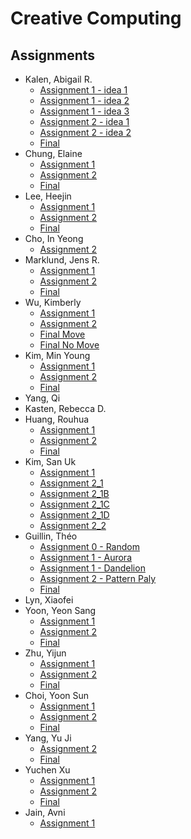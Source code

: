 # Creative Computing

## Assignments
* Kalen, Abigail R.
  * [Assignment 1 - idea 1](https://jinsung.github.io/sva-cc-spring-2017/work/abby/Homework/Idea_1/index.html)
  * [Assignment 1 - idea 2](https://jinsung.github.io/sva-cc-spring-2017/work/abby/Homework/Idea_2/index.html)
  * [Assignment 1 - idea 3](https://jinsung.github.io/sva-cc-spring-2017/work/abby/Homework/Idea_3/index.html)
  * [Assignment 2 - idea 1](https://jinsung.github.io/sva-cc-spring-2017/work/abby/Homework2/Idea_01/index.html)
  * [Assignment 2 - idea 2](https://jinsung.github.io/sva-cc-spring-2017/work/abby/Homework2/Idea_02/index.html)
  * [Final](https://jinsung.github.io/sva-cc-spring-2017/work/abby/Final/index.html)
* Chung, Elaine
  * [Assignment 1](https://jinsung.github.io/sva-cc-spring-2017/work/elainechung/Assignment_1/index.html)
  * [Assignment 2](https://jinsung.github.io/sva-cc-spring-2017/work/elainechung/Assignment_2/index.html)
  * [Final](https://jinsung.github.io/sva-cc-spring-2017/work/elainechung/Final/index.html)
* Lee, Heejin
  * [Assignment 1](https://jinsung.github.io/sva-cc-spring-2017/work/jenny/assignment_1/index.html)
  * [Assignment 2](https://jinsung.github.io/sva-cc-spring-2017/work/jenny/assignment_2/index.html)
  * [Final](https://jinsung.github.io/sva-cc-spring-2017/work/jenny/FinalProject/index.html)
* Cho, In Yeong
  * [Assignment 2](https://jinsung.github.io/sva-cc-spring-2017/work/janecho/assignment_2/index.html)
* Marklund, Jens R.
  * [Assignment 1](https://jinsung.github.io/sva-cc-spring-2017/work/jens/assignment_1/index.html)
  * [Assignment 2](https://jinsung.github.io/sva-cc-spring-2017/work/jens/assignment_2/index.html)
  * [Final](https://github.com/jinsung/sva-cc-spring-2017/tree/master/work/jens//Final/sketch_3/)
* Wu, Kimberly
  * [Assignment 1](https://jinsung.github.io/sva-cc-spring-2017/work/wukimberly/assignment_1/index.html)
  * [Assignment 2](https://jinsung.github.io/sva-cc-spring-2017/work/wukimberly/assignment_2/index.html)
  * [Final Move](https://jinsung.github.io/sva-cc-spring-2017/work/wukimberly/Final_move/index.html)
  * [Final No Move](https://jinsung.github.io/sva-cc-spring-2017/work/wukimberly/Final_no_move/index.html)
* Kim, Min Young
  * [Assignment 1](https://jinsung.github.io/sva-cc-spring-2017/work/minyeong/minyeong_A1/index.html)
  * [Assignment 2](https://jinsung.github.io/sva-cc-spring-2017/work/minyeong/minyeong_A2/index.html)
  * [Final](https://jinsung.github.io/sva-cc-spring-2017/work/minyeong/MinYeong_Final/index.html)
* Yang, Qi
* Kasten, Rebecca D.
* Huang, Rouhua
  * [Assignment 1](https://jinsung.github.io/sva-cc-spring-2017/work/Ruohua/assignment_1/index.html)
  * [Assignment 2](https://jinsung.github.io/sva-cc-spring-2017/work/Ruohua/assignment_2/index.html)
  * [Final](https://github.com/jinsung/sva-cc-spring-2017/tree/master/work/Ruohua/sketch_1_ver2/)
* Kim, San Uk
  * [Assignment 1](https://jinsung.github.io/sva-cc-spring-2017/work/sanuk/assignment_1/index.html)
  * [Assignment 2_1](https://jinsung.github.io/sva-cc-spring-2017/work/sanuk/assignment_2/HW2_1/index.html)
  * [Assignment 2_1B](https://jinsung.github.io/sva-cc-spring-2017/work/sanuk/assignment_2/HW2_1B/index.html)
  * [Assignment 2_1C](https://jinsung.github.io/sva-cc-spring-2017/work/sanuk/assignment_2/HW2_1C/index.html)
  * [Assignment 2_1D](https://jinsung.github.io/sva-cc-spring-2017/work/sanuk/assignment_2/HW2_1D/index.html)
  * [Assignment 2_2](https://jinsung.github.io/sva-cc-spring-2017/work/sanuk/assignment_2/HW2_2/index.html)
* Guillin, Théo
  * [Assignment 0 - Random](https://jinsung.github.io/sva-cc-spring-2017/work/theo/BONUS_random/index.html)
  * [Assignment 1 - Aurora](https://jinsung.github.io/sva-cc-spring-2017/work/theo/PROJECT_01/aurora/index.html)
  * [Assignment 1 - Dandelion](https://jinsung.github.io/sva-cc-spring-2017/work/theo/PROJECT_01/dandelion/index.html)
  * [Assignment 2 - Pattern Paly](https://jinsung.github.io/sva-cc-spring-2017/work/theo/PROJECT_02/pattern_play_01/index.html)
  * [Final](https://jinsung.github.io/sva-cc-spring-2017/work/theo/ZYNTH_2/index.html)
* Lyn, Xiaofei
* Yoon, Yeon Sang
  * [Assignment 1](https://jinsung.github.io/sva-cc-spring-2017/work/YeonSangYoon/assignment_1/index.html)
  * [Assignment 2](https://jinsung.github.io/sva-cc-spring-2017/work/YeonSangYoon/assignment_2/index.html)
  * [Final](https://jinsung.github.io/sva-cc-spring-2017/work/YeonSangYoon/final/index.html)
* Zhu, Yijun
  * [Assignment 1](https://jinsung.github.io/sva-cc-spring-2017/work/yijunzhu/homework/0210/index.html)
  * [Assignment 2](https://jinsung.github.io/sva-cc-spring-2017/work/yijunzhu/assignment_2/index.html)
  * [Final](https://jinsung.github.io/sva-cc-spring-2017/work/yijunzhu/Final/index.html)
* Choi, Yoon Sun
  * [Assignment 1](https://jinsung.github.io/sva-cc-spring-2017/work/yoonsun/assignment_01/index.html)
  * [Assignment 2](https://jinsung.github.io/sva-cc-spring-2017/work/yoonsun/assignment_02/index.html)
  * [Final](https://jinsung.github.io/sva-cc-spring-2017/work/yoonsun/final/stoody_animation/index.html)
* Yang, Yu Ji
  * [Assignment 2](https://jinsung.github.io/sva-cc-spring-2017/work/yuji/Assignment2/index.html)
  * [Final](https://jinsung.github.io/sva-cc-spring-2017/work/yuji/yuji_Final/Final/index.html)
* Yuchen Xu
  * [Assignment 1](https://jinsung.github.io/sva-cc-spring-2017/work/yuchenxu/assignment_1/index.html)
  * [Assignment 2](https://jinsung.github.io/sva-cc-spring-2017/work/yuchenxu/assignment_2/index.html)
  * [Final](https://jinsung.github.io/sva-cc-spring-2017/work/yuchenxu/Final/index.html)
* Jain, Avni
  * [Assignment 1](https://jinsung.github.io/sva-cc-spring-2017/work/Avni/assignment_01/index.html)
